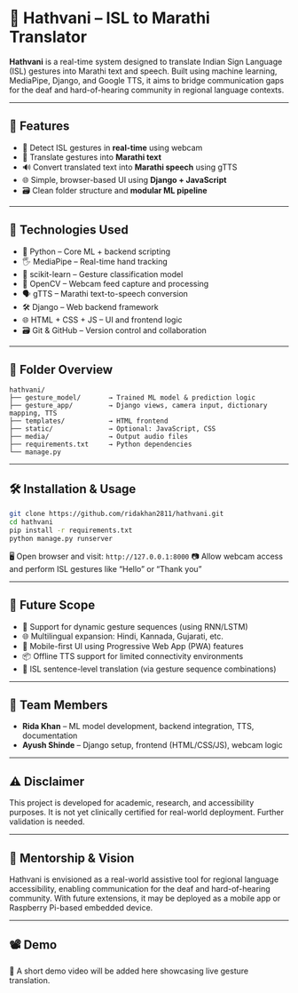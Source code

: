 # 🤝 Hathvani – ISL to Marathi Translator

**Hathvani** is a real-time system designed to translate Indian Sign Language (ISL) gestures into Marathi text and speech.
Built using machine learning, MediaPipe, Django, and Google TTS, it aims to bridge communication gaps for the deaf and hard-of-hearing community in regional language contexts.

---

## 🧩 Features

* 🎥 Detect ISL gestures in **real-time** using webcam
* 📝 Translate gestures into **Marathi text**
* 🔊 Convert translated text into **Marathi speech** using gTTS
* 🌐 Simple, browser-based UI using **Django + JavaScript**
* 🗃️ Clean folder structure and **modular ML pipeline**

---

## 🧠 Technologies Used

* 🐍 Python – Core ML + backend scripting
* 🖐️ MediaPipe – Real-time hand tracking
* 🧮 scikit-learn – Gesture classification model
* 🎥 OpenCV – Webcam feed capture and processing
* 🗣️ gTTS – Marathi text-to-speech conversion
* 🛠️ Django – Web backend framework
* 🌐 HTML + CSS + JS – UI and frontend logic
* 🗃️ Git & GitHub – Version control and collaboration

---

## 📁 Folder Overview

```
hathvani/
├── gesture_model/       → Trained ML model & prediction logic
├── gesture_app/         → Django views, camera input, dictionary mapping, TTS
├── templates/           → HTML frontend
├── static/              → Optional: JavaScript, CSS
├── media/               → Output audio files
├── requirements.txt     → Python dependencies
└── manage.py
```

---

## 🛠️ Installation & Usage

```bash
git clone https://github.com/ridakhan2811/hathvani.git
cd hathvani
pip install -r requirements.txt
python manage.py runserver
```

🖥 Open browser and visit: `http://127.0.0.1:8000`
📷 Allow webcam access and perform ISL gestures like “Hello” or “Thank you”

---

## 🔮 Future Scope

* 🔁 Support for dynamic gesture sequences (using RNN/LSTM)
* 🌐 Multilingual expansion: Hindi, Kannada, Gujarati, etc.
* 📱 Mobile-first UI using Progressive Web App (PWA) features
* 📦 Offline TTS support for limited connectivity environments
* 🧩 ISL sentence-level translation (via gesture sequence combinations)

---

## 👥 Team Members

* **Rida Khan** – ML model development, backend integration, TTS, documentation
* **Ayush Shinde** – Django setup, frontend (HTML/CSS/JS), webcam logic

---

## ⚠️ Disclaimer

This project is developed for academic, research, and accessibility purposes.
It is not yet clinically certified for real-world deployment. Further validation is needed.

---

## 💼 Mentorship & Vision

Hathvani is envisioned as a real-world assistive tool for regional language accessibility, enabling communication for the deaf and hard-of-hearing community.
With future extensions, it may be deployed as a mobile app or Raspberry Pi-based embedded device.

---

## 📽️ Demo

🎥 A short demo video will be added here showcasing live gesture translation.

